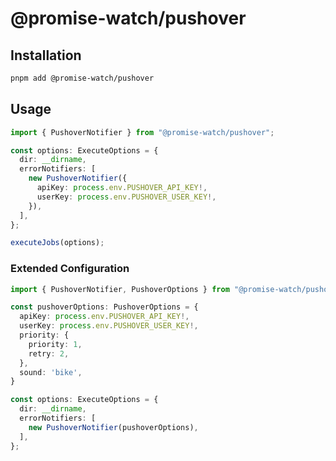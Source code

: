 # @promise-watch/pushover

## Installation

```bash
pnpm add @promise-watch/pushover
```

## Usage

```typescript
import { PushoverNotifier } from "@promise-watch/pushover";

const options: ExecuteOptions = {
  dir: __dirname,
  errorNotifiers: [
    new PushoverNotifier({
      apiKey: process.env.PUSHOVER_API_KEY!,
      userKey: process.env.PUSHOVER_USER_KEY!,
    }),
  ],
};

executeJobs(options);
```

### Extended Configuration

```typescript
import { PushoverNotifier, PushoverOptions } from "@promise-watch/pushover";

const pushoverOptions: PushoverOptions = {
  apiKey: process.env.PUSHOVER_API_KEY!,
  userKey: process.env.PUSHOVER_USER_KEY!,
  priority: {
    priority: 1,
    retry: 2,
  },
  sound: 'bike',
}

const options: ExecuteOptions = {
  dir: __dirname,
  errorNotifiers: [
    new PushoverNotifier(pushoverOptions),
  ],
};
```